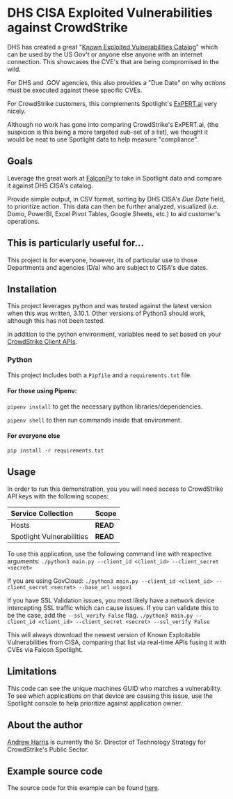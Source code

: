 # DHS CISA Exploited Vulnerabilities against CrowdStrike
DHS has created a great "[Known Exploited Vulnerabilities Catalog](https://www.cisa.gov/known-exploited-vulnerabilities-catalog)" which can be used by the US Gov't or anyone else anyone with an internet connection. This showcases the CVE's that are being compromised in the wild.

For DHS and .GOV agencies, this also provides a "Due Date" on why _actions_ must be executed against these specific CVEs.

For CrowdStrike customers, this complements Spotlight's [ExPERT.ai](https://www.crowdstrike.com/blog/introducing-falcon-spotlight-exprt-ai/) very nicely.

Although no work has gone into comparing CrowdStrike's ExPERT.ai, (the suspicion is this being a more targeted sub-set of a list), we thought it would be neat to use Spotlight data to help measure "compliance".

## Goals
Leverage the great work at [FalconPy](https://www.falconpy.io) to take in Spotlight data and compare it against DHS CISA's catalog.

Provide simple output, in CSV format, sorting by DHS CISA's _Due Date_ field, to prioritize action. This data can then be further analyzed, visualized (i.e. Domo, PowerBI, Excel Pivot Tables, Google Sheets, etc.) to aid customer's operations.

## This is particularly useful for...
This project is for everyone, however, its of particular use to those Departments and agencies (D/a) who are subject to CISA's due dates.

## Installation
This project leverages python and was tested against the latest version when this was written, 3.10.1. Other versions of Python3 should work, although this has not been tested.

In addition to the python environment, variables need to set based on your [CrowdStrike Client APIs](https://www.crowdstrike.com/blog/tech-center/get-access-falcon-apis/).

### Python
This project includes both a ```Pipfile``` and a ```requirements.txt``` file.

#### For those using Pipenv:

```pipenv install``` to get the necessary python libraries/dependencies.

```pipenv shell``` to then run commands inside that environment.

#### For everyone else
```pip install -r requirements.txt```

## Usage
In order to run this demonstration, you you will need access to CrowdStrike API keys with the following scopes:

| Service Collection | Scope |
| :---- | :---- |
| Hosts | __READ__ |
| Spotlight Vulnerabilities | __READ__ |

To use this application, use the following command line with respective arguments:
```./python3 main.py --client_id <client_id> --client_secret <secret>```

If you are using GovCloud:
```./python3 main.py --client_id <client_id> --client_secret <secret> --base_url usgov1```

If you have SSL Validation issues, you most likely have a network device intercepting SSL traffic which can cause issues. If you can validate this to be the case, add the ```--ssl_verify False``` flag.
```./python3 main.py --client_id <client_id> --client_secret <secret> --ssl_verify False```

This will always download the newest version of Known Exploitable Vulnerabilities from CISA, comparing that list via real-time APIs fusing it with CVEs via Falcon Spotlight.

## Limitations
This code can see the unique machines GUID who matches a vulnerability. To see which applications on that device are causing this issue, use the Spotlight console to help prioritize against application owner.

## About the author
[Andrew Harris](https://www.ciberesponce.com/author/andrew/) is currently the Sr. Director of Technology Strategy for CrowdStrike's Public Sector.

## Example source code
The source code for this example can be found [here](main.py).
